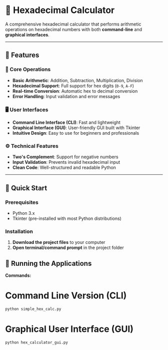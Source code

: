 # 🔢 Hexadecimal Calculator

A comprehensive hexadecimal calculator that performs arithmetic operations on hexadecimal numbers with both **command-line** and **graphical interfaces**.

---

## 🌟 Features

### 🧮 Core Operations
* **Basic Arithmetic**: Addition, Subtraction, Multiplication, Division  
* **Hexadecimal Support**: Full support for hex digits (`0-9`, `A-F`)  
* **Real-time Conversion**: Automatic hex to decimal conversion  
* **Error Handling**: Input validation and error messages  

### 🖥️ User Interfaces
* **Command Line Interface (CLI)**: Fast and lightweight  
* **Graphical Interface (GUI)**: User-friendly GUI built with Tkinter  
* **Intuitive Design**: Easy to use for beginners and professionals  

### ⚙️ Technical Features
* **Two's Complement**: Support for negative numbers  
* **Input Validation**: Prevents invalid hexadecimal input  
* **Clean Code**: Well-structured and readable Python  

---

## 🚀 Quick Start

### Prerequisites
* Python 3.x  
* Tkinter (pre-installed with most Python distributions)  

### Installation
1. **Download the project files** to your computer  
2. **Open terminal/command prompt** in the project folder  

## 🚀 Running the Applications

**Commands:**

# Command Line Version (CLI)
```bash
python simple_hex_calc.py
```
# Graphical User Interface (GUI)
```bash
python hex_calculator_gui.py
```